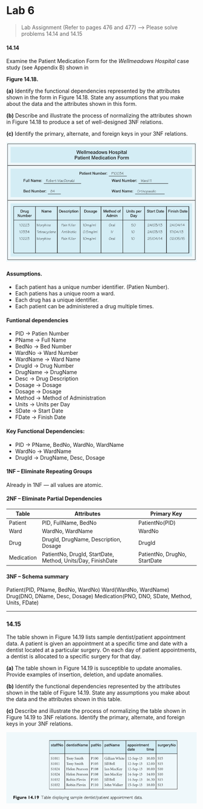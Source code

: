 # Lab 6

>  Lab Assignment (Refer to pages 476 and 477) --> Please solve problems 14.14 and 14.15

#### **14.14** 

Examine the Patient Medication Form for the *Wellmeadows Hospital* case study (see Appendix B) shown in

**Figure 14.18.**

**(a)** Identify the functional dependencies represented by the attributes shown in the form in Figure 14.18. State any assumptions that you make about the data and the attributes shown in this form.

**(b)** Describe and illustrate the process of normalizing the attributes shown in Figure 14.18 to produce a set of well-designed 3NF relations.

**(c)** Identify the primary, alternate, and foreign keys in your 3NF relations.


![Figure 14.18](assets/14-18.png)



#### Assumptions.

* Each patient has a unique number identifier. (Patien Number).
* Each patiens has a unique room a ward.
* Each drug  has a unique identifier.
* Each patient can be administered a drug multiple times.

#### Funtional dependencies

* PID → Patien Number
* PName → Full Name
* BedNo → Bed Number
* WardNo → Ward Number
* WardName → Ward Name
* DrugId → Drug Number
* DrugName → DrugName
* Desc → Drug Description
* Dosage → Dosage
* Dosage → Dosage
* Method → Method of Administration
* Units → Units per Day
* SDate → Start Date
* FDate → Finish Date

#### Key Functional Dependencies:

* PID → PName, BedNo, WardNo, WardName 
* WardNo → WardName
* DrugId → DrugName, Desc, Dosage

#### 1NF – Eliminate Repeating Groups

Already in 1NF — all values are atomic.

#### 2NF – Eliminate Partial Dependencies

| Table | Attributes                 | Primary Key |
| ------- | -------------------------- | ----------- |
| Patient | PID, FullName, BedNo | PatientNo(PID) |
| Ward    | WardNo, WardName | WardNo |
|     Drug    | DrugId, DrugName, Description, Dosage | DrugId |
| Medication | PatientNo, DrugId, StartDate, Method, Units/Day, FinishDate | PatientNo, DrugNo, StartDate |

#### 3NF – Schema summary

Patient(PID, PName, BedNo, WardNo)
Ward(WardNo, WardName)
Drug(DNO, DName, Desc, Dosage)
Medication(PNO, DNO, SDate, Method, Units, FDate)




-------------

### **14.15** 

The table shown in Figure 14.19 lists sample dentist/patient appointment data. A patient is given an appointment at a specific time and date with a dentist located at a particular surgery. On each day of patient appointments, a dentist is allocated to a specific surgery for that day.

**(a)** The table shown in Figure 14.19 is susceptible to update anomalies. Provide examples of insertion, deletion, and update anomalies.

**(b)** Identify the functional dependencies represented by the attributes shown in the table of Figure 14.19. State any assumptions you make about the data and the attributes shown in this table.

**(c)** Describe and illustrate the process of normalizing the table shown in Figure 14.19 to 3NF relations. Identify the primary, alternate, and foreign keys in your 3NF relations.

![Figure 14.19](assets/14-19.png)